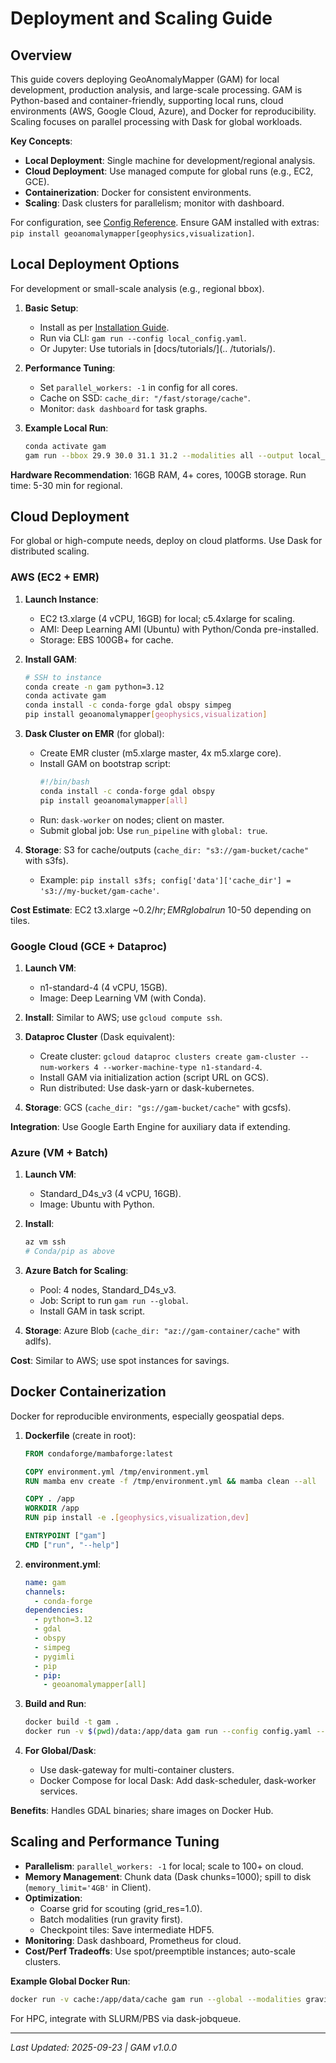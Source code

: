 # Deployment and Scaling Guide

## Overview

This guide covers deploying GeoAnomalyMapper (GAM) for local development, production analysis, and large-scale processing. GAM is Python-based and container-friendly, supporting local runs, cloud environments (AWS, Google Cloud, Azure), and Docker for reproducibility. Scaling focuses on parallel processing with Dask for global workloads.

**Key Concepts**:
- **Local Deployment**: Single machine for development/regional analysis.
- **Cloud Deployment**: Use managed compute for global runs (e.g., EC2, GCE).
- **Containerization**: Docker for consistent environments.
- **Scaling**: Dask clusters for parallelism; monitor with dashboard.

For configuration, see [Config Reference](config_reference.md). Ensure GAM installed with extras: `pip install geoanomalymapper[geophysics,visualization]`.

## Local Deployment Options

For development or small-scale analysis (e.g., regional bbox).

1. **Basic Setup**:
   - Install as per [Installation Guide](../user/installation.md).
   - Run via CLI: `gam run --config local_config.yaml`.
   - Or Jupyter: Use tutorials in [docs/tutorials/](.. /tutorials/).

2. **Performance Tuning**:
   - Set `parallel_workers: -1` in config for all cores.
   - Cache on SSD: `cache_dir: "/fast/storage/cache"`.
   - Monitor: `dask dashboard` for task graphs.

3. **Example Local Run**:
   ```bash
   conda activate gam
   gam run --bbox 29.9 30.0 31.1 31.2 --modalities all --output local_results/
   ```

**Hardware Recommendation**: 16GB RAM, 4+ cores, 100GB storage. Run time: 5-30 min for regional.

## Cloud Deployment

For global or high-compute needs, deploy on cloud platforms. Use Dask for distributed scaling.

### AWS (EC2 + EMR)

1. **Launch Instance**:
   - EC2 t3.xlarge (4 vCPU, 16GB) for local; c5.4xlarge for scaling.
   - AMI: Deep Learning AMI (Ubuntu) with Python/Conda pre-installed.
   - Storage: EBS 100GB+ for cache.

2. **Install GAM**:
   ```bash
   # SSH to instance
   conda create -n gam python=3.12
   conda activate gam
   conda install -c conda-forge gdal obspy simpeg
   pip install geoanomalymapper[geophysics,visualization]
   ```

3. **Dask Cluster on EMR** (for global):
   - Create EMR cluster (m5.xlarge master, 4x m5.xlarge core).
   - Install GAM on bootstrap script:
     ```bash
     #!/bin/bash
     conda install -c conda-forge gdal obspy
     pip install geoanomalymapper[all]
     ```
   - Run: `dask-worker` on nodes; client on master.
   - Submit global job: Use `run_pipeline` with `global: true`.

4. **Storage**: S3 for cache/outputs (`cache_dir: "s3://gam-bucket/cache"` with s3fs).
   - Example: `pip install s3fs; config['data']['cache_dir'] = 's3://my-bucket/gam-cache'`.

**Cost Estimate**: EC2 t3.xlarge ~$0.2/hr; EMR global run ~$10-50 depending on tiles.

### Google Cloud (GCE + Dataproc)

1. **Launch VM**:
   - n1-standard-4 (4 vCPU, 15GB).
   - Image: Deep Learning VM (with Conda).

2. **Install**:
   Similar to AWS; use `gcloud compute ssh`.

3. **Dataproc Cluster** (Dask equivalent):
   - Create cluster: `gcloud dataproc clusters create gam-cluster --num-workers 4 --worker-machine-type n1-standard-4`.
   - Install GAM via initialization action (script URL on GCS).
   - Run distributed: Use dask-yarn or dask-kubernetes.

4. **Storage**: GCS (`cache_dir: "gs://gam-bucket/cache"` with gcsfs).

**Integration**: Use Google Earth Engine for auxiliary data if extending.

### Azure (VM + Batch)

1. **Launch VM**:
   - Standard_D4s_v3 (4 vCPU, 16GB).
   - Image: Ubuntu with Python.

2. **Install**:
   ```bash
   az vm ssh
   # Conda/pip as above
   ```

3. **Azure Batch for Scaling**:
   - Pool: 4 nodes, Standard_D4s_v3.
   - Job: Script to run `gam run --global`.
   - Install GAM in task script.

4. **Storage**: Azure Blob (`cache_dir: "az://gam-container/cache"` with adlfs).

**Cost**: Similar to AWS; use spot instances for savings.

## Docker Containerization

Docker for reproducible environments, especially geospatial deps.

1. **Dockerfile** (create in root):
   ```dockerfile
   FROM condaforge/mambaforge:latest

   COPY environment.yml /tmp/environment.yml
   RUN mamba env create -f /tmp/environment.yml && mamba clean --all

   COPY . /app
   WORKDIR /app
   RUN pip install -e .[geophysics,visualization,dev]

   ENTRYPOINT ["gam"]
   CMD ["run", "--help"]
   ```

2. **environment.yml**:
   ```yaml
   name: gam
   channels:
     - conda-forge
   dependencies:
     - python=3.12
     - gdal
     - obspy
     - simpeg
     - pygimli
     - pip
     - pip:
       - geoanomalymapper[all]
   ```

3. **Build and Run**:
   ```bash
   docker build -t gam .
   docker run -v $(pwd)/data:/app/data gam run --config config.yaml --output /app/data/output
   ```

4. **For Global/Dask**:
   - Use dask-gateway for multi-container clusters.
   - Docker Compose for local Dask: Add dask-scheduler, dask-worker services.

**Benefits**: Handles GDAL binaries; share images on Docker Hub.

## Scaling and Performance Tuning

- **Parallelism**: `parallel_workers: -1` for local; scale to 100+ on cloud.
- **Memory Management**: Chunk data (Dask chunks=1000); spill to disk (`memory_limit='4GB'` in Client).
- **Optimization**:
  - Coarse grid for scouting (grid_res=1.0).
  - Batch modalities (run gravity first).
  - Checkpoint tiles: Save intermediate HDF5.
- **Monitoring**: Dask dashboard, Prometheus for cloud.
- **Cost/Perf Tradeoffs**: Use spot/preemptible instances; auto-scale clusters.

**Example Global Docker Run**:
```bash
docker run -v cache:/app/data/cache gam run --global --modalities gravity --tile-size 30
```

For HPC, integrate with SLURM/PBS via dask-jobqueue.

---

*Last Updated: 2025-09-23 | GAM v1.0.0*